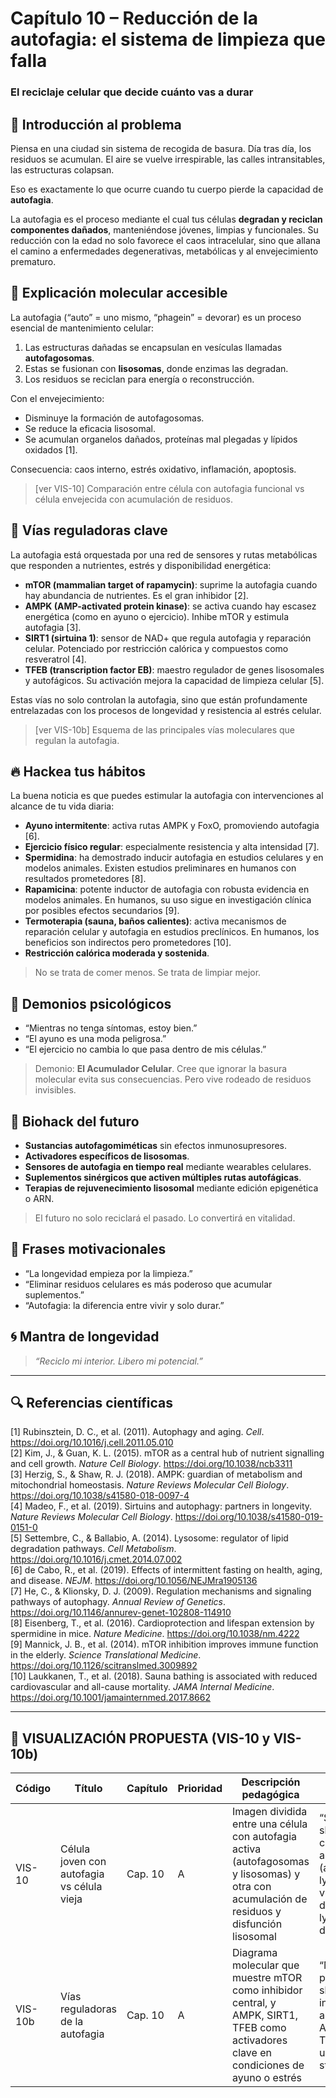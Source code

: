 # Capítulo 10 – Reducción de la autofagia: el sistema de limpieza que falla  
### El reciclaje celular que decide cuánto vas a durar

## 🧠 Introducción al problema

Piensa en una ciudad sin sistema de recogida de basura. Día tras día, los residuos se acumulan. El aire se vuelve irrespirable, las calles intransitables, las estructuras colapsan.

Eso es exactamente lo que ocurre cuando tu cuerpo pierde la capacidad de **autofagia**.

La autofagia es el proceso mediante el cual tus células **degradan y reciclan componentes dañados**, manteniéndose jóvenes, limpias y funcionales. Su reducción con la edad no solo favorece el caos intracelular, sino que allana el camino a enfermedades degenerativas, metabólicas y al envejecimiento prematuro.

## 🧬 Explicación molecular accesible

La autofagia (“auto” = uno mismo, “phagein” = devorar) es un proceso esencial de mantenimiento celular:

1. Las estructuras dañadas se encapsulan en vesículas llamadas **autofagosomas**.  
2. Estas se fusionan con **lisosomas**, donde enzimas las degradan.  
3. Los residuos se reciclan para energía o reconstrucción.

Con el envejecimiento:

- Disminuye la formación de autofagosomas.  
- Se reduce la eficacia lisosomal.  
- Se acumulan organelos dañados, proteínas mal plegadas y lípidos oxidados [1].

Consecuencia: caos interno, estrés oxidativo, inflamación, apoptosis.

> [ver VIS-10] Comparación entre célula con autofagia funcional vs célula envejecida con acumulación de residuos.

## 🧪 Vías reguladoras clave

La autofagia está orquestada por una red de sensores y rutas metabólicas que responden a nutrientes, estrés y disponibilidad energética:

- **mTOR (mammalian target of rapamycin)**: suprime la autofagia cuando hay abundancia de nutrientes. Es el gran inhibidor [2].  
- **AMPK (AMP-activated protein kinase)**: se activa cuando hay escasez energética (como en ayuno o ejercicio). Inhibe mTOR y estimula autofagia [3].  
- **SIRT1 (sirtuina 1)**: sensor de NAD+ que regula autofagia y reparación celular. Potenciado por restricción calórica y compuestos como resveratrol [4].  
- **TFEB (transcription factor EB)**: maestro regulador de genes lisosomales y autofágicos. Su activación mejora la capacidad de limpieza celular [5].

Estas vías no solo controlan la autofagia, sino que están profundamente entrelazadas con los procesos de longevidad y resistencia al estrés celular.

> [ver VIS-10b] Esquema de las principales vías moleculares que regulan la autofagia.

## 🔥 Hackea tus hábitos

La buena noticia es que puedes estimular la autofagia con intervenciones al alcance de tu vida diaria:

- **Ayuno intermitente**: activa rutas AMPK y FoxO, promoviendo autofagia [6].  
- **Ejercicio físico regular**: especialmente resistencia y alta intensidad [7].  
- **Spermidina**: ha demostrado inducir autofagia en estudios celulares y en modelos animales. Existen estudios preliminares en humanos con resultados prometedores [8].  
- **Rapamicina**: potente inductor de autofagia con robusta evidencia en modelos animales. En humanos, su uso sigue en investigación clínica por posibles efectos secundarios [9].  
- **Termoterapia (sauna, baños calientes)**: activa mecanismos de reparación celular y autofagia en estudios preclínicos. En humanos, los beneficios son indirectos pero prometedores [10].  
- **Restricción calórica moderada y sostenida**.

> No se trata de comer menos. Se trata de limpiar mejor.

## 🧠 Demonios psicológicos

- “Mientras no tenga síntomas, estoy bien.”  
- “El ayuno es una moda peligrosa.”  
- “El ejercicio no cambia lo que pasa dentro de mis células.”

> Demonio: **El Acumulador Celular**. Cree que ignorar la basura molecular evita sus consecuencias. Pero vive rodeado de residuos invisibles.

## 🚀 Biohack del futuro

- **Sustancias autofagomiméticas** sin efectos inmunosupresores.  
- **Activadores específicos de lisosomas**.  
- **Sensores de autofagia en tiempo real** mediante wearables celulares.  
- **Suplementos sinérgicos que activen múltiples rutas autofágicas**.  
- **Terapias de rejuvenecimiento lisosomal** mediante edición epigenética o ARN.

> El futuro no solo reciclará el pasado. Lo convertirá en vitalidad.

## 💬 Frases motivacionales

- “La longevidad empieza por la limpieza.”  
- “Eliminar residuos celulares es más poderoso que acumular suplementos.”  
- “Autofagia: la diferencia entre vivir y solo durar.”

## 🌀 Mantra de longevidad

> *“Reciclo mi interior. Libero mi potencial.”*

---

## 🔍 Referencias científicas

[1] Rubinsztein, D. C., et al. (2011). Autophagy and aging. *Cell*. https://doi.org/10.1016/j.cell.2011.05.010  
[2] Kim, J., & Guan, K. L. (2015). mTOR as a central hub of nutrient signalling and cell growth. *Nature Cell Biology*. https://doi.org/10.1038/ncb3311  
[3] Herzig, S., & Shaw, R. J. (2018). AMPK: guardian of metabolism and mitochondrial homeostasis. *Nature Reviews Molecular Cell Biology*. https://doi.org/10.1038/s41580-018-0097-4  
[4] Madeo, F., et al. (2019). Sirtuins and autophagy: partners in longevity. *Nature Reviews Molecular Cell Biology*. https://doi.org/10.1038/s41580-019-0151-0  
[5] Settembre, C., & Ballabio, A. (2014). Lysosome: regulator of lipid degradation pathways. *Cell Metabolism*. https://doi.org/10.1016/j.cmet.2014.07.002  
[6] de Cabo, R., et al. (2019). Effects of intermittent fasting on health, aging, and disease. *NEJM*. https://doi.org/10.1056/NEJMra1905136  
[7] He, C., & Klionsky, D. J. (2009). Regulation mechanisms and signaling pathways of autophagy. *Annual Review of Genetics*. https://doi.org/10.1146/annurev-genet-102808-114910  
[8] Eisenberg, T., et al. (2016). Cardioprotection and lifespan extension by spermidine in mice. *Nature Medicine*. https://doi.org/10.1038/nm.4222  
[9] Mannick, J. B., et al. (2014). mTOR inhibition improves immune function in the elderly. *Science Translational Medicine*. https://doi.org/10.1126/scitranslmed.3009892  
[10] Laukkanen, T., et al. (2018). Sauna bathing is associated with reduced cardiovascular and all-cause mortality. *JAMA Internal Medicine*. https://doi.org/10.1001/jamainternmed.2017.8662  

---

## 🎨 VISUALIZACIÓN PROPUESTA (VIS-10 y VIS-10b)

| Código   | Título                                      | Capítulo | Prioridad | Descripción pedagógica                                                                 | Prompt IA                                                                                                                                          | Generada | Enlace |
|----------|----------------------------------------------|----------|-----------|------------------------------------------------------------------------------------------|-----------------------------------------------------------------------------------------------------------------------------------------------------|----------|--------|
| VIS-10   | Célula joven con autofagia vs célula vieja  | Cap. 10  | A         | Imagen dividida entre una célula con autofagia activa (autofagosomas y lisosomas) y otra con acumulación de residuos y disfunción lisosomal | “Split image showing a healthy cell performing autophagy (autophagosome-lysosome fusion) vs. aged cell with debris and lysosomal dysfunction” | ⬜        | —      |
| VIS-10b  | Vías reguladoras de la autofagia            | Cap. 10  | A         | Diagrama molecular que muestre mTOR como inhibidor central, y AMPK, SIRT1, TFEB como activadores clave en condiciones de ayuno o estrés | “Molecular pathway diagram showing mTOR inhibiting autophagy, and AMPK, SIRT1, TFEB activating it under fasting and stress conditions” | ⬜        | —      |

